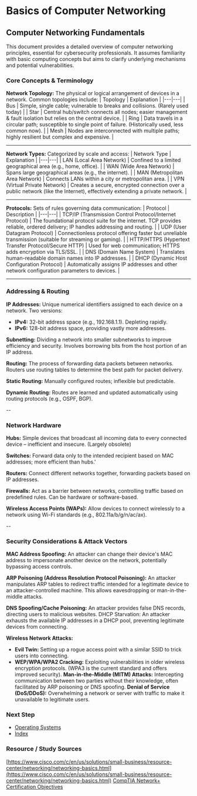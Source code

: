 # Basics of Computer Networking

## Computer Networking Fundamentals
This document provides a detailed overview of computer networking principles, essential for cybersecurity professionals. It assumes familiarity with basic computing concepts but aims to clarify underlying mechanisms and potential vulnerabilities.

### Core Concepts & Terminology
**Network Topology:** The physical or logical arrangement of devices in a network. Common topologies include:
| Topology | Explanation |
|---|---|
| Bus | Simple, single cable; vulnerable to breaks and collisions. (Rarely used today) |
| Star | Central hub/switch connects all nodes; easier management & fault isolation but relies on the central device. |
| Ring | Data travels in a circular path; susceptible to single point of failure. (Historically used, less common now). |
| Mesh | Nodes are interconnected with multiple paths; highly resilient but complex and expensive. |

---

**Network Types:** Categorized by scale and access:
| Network Type | Explanation |
|---|---|
| LAN (Local Area Network) | Confined to a limited geographical area (e.g., home, office). |
| WAN (Wide Area Network) | Spans large geographical areas (e.g., the internet). |
| MAN (Metropolitan Area Network) | Connects LANs within a city or metropolitan area. |
| VPN (Virtual Private Network) | Creates a secure, encrypted connection over a public network (like the Internet), effectively extending a private network. |

---

**Protocols:** Sets of rules governing data communication:
| Protocol | Description |
|---|---|
| TCP/IP (Transmission Control Protocol/Internet Protocol) | The foundational protocol suite for the internet. TCP provides reliable, ordered delivery; IP handles addressing and routing. |
| UDP (User Datagram Protocol) | Connectionless protocol offering faster but unreliable transmission (suitable for streaming or gaming). |
| HTTP/HTTPS (Hypertext Transfer Protocol/Secure HTTP) | Used for web communication; HTTPS adds encryption via TLS/SSL. |
| DNS (Domain Name System) | Translates human-readable domain names into IP addresses. |
| DHCP (Dynamic Host Configuration Protocol) | Automatically assigns IP addresses and other network configuration parameters to devices. |

---

### Addressing & Routing
**IP Addresses:** Unique numerical identifiers assigned to each device on a network. Two versions:
  - **IPv4:** 32-bit address space (e.g., 192.168.1.1). Depleting rapidly.
  - **IPv6:** 128-bit address space, providing vastly more addresses.

**Subnetting:** Dividing a network into smaller subnetworks to improve efficiency and security. Involves borrowing bits from the host portion of an IP address.

**Routing:** The process of forwarding data packets between networks. Routers use routing tables to determine the best path for packet delivery.

**Static Routing:** Manually configured routes; inflexible but predictable.

**Dynamic Routing:** Routes are learned and updated automatically using routing protocols (e.g., OSPF, BGP).


--


### Network Hardware
**Hubs:** Simple devices that broadcast all incoming data to every connected device – inefficient and insecure. (Largely obsolete)

**Switches:** Forward data only to the intended recipient based on MAC addresses; more efficient than hubs.'

**Routers:** Connect different networks together, forwarding packets based on IP addresses.

**Firewalls:** Act as a barrier between networks, controlling traffic based on predefined rules. Can be hardware or software-based.

**Wireless Access Points (WAPs):** Allow devices to connect wirelessly to a network using Wi-Fi standards (e.g., 802.11a/b/g/n/ac/ax).

--

### Security Considerations & Attack Vectors
**MAC Address Spoofing:** An attacker can change their device's MAC address to impersonate another device on the network, potentially bypassing access controls.

**ARP Poisoning (Address Resolution Protocol Poisoning):** An attacker manipulates ARP tables to redirect traffic intended for a legitimate device to an attacker-controlled machine. This allows eavesdropping or man-in-the-middle attacks.

**DNS Spoofing/Cache Poisoning:** An attacker provides false DNS records, directing users to malicious websites.
DHCP Starvation: An attacker exhausts the available IP addresses in a DHCP pool, preventing legitimate devices from connecting.

**Wireless Network Attacks:**
  - **Evil Twin:** Setting up a rogue access point with a similar SSID to trick users into connecting.
  - **WEP/WPA/WPA2 Cracking:** Exploiting vulnerabilities in older wireless encryption protocols. (WPA3 is the current standard and offers improved security).
**Man-in-the-Middle (MITM) Attacks:** Intercepting communication between two parties without their knowledge, often facilitated by ARP poisoning or DNS spoofing.
**Denial of Service (DoS/DDoS):** Overwhelming a network or server with traffic to make it unavailable to legitimate users.

### Next Step
- [Operating Systems](https://github.com/Sisu-Sus/CyberSec-RoadMap/blob/main/Operating_Systems/Operating_Systems.md)
- [Index](https://github.com/Sisu-Sus/CyberSec-RoadMap/blob/main/index.md)

### Resource / Study Sources
[https://www.cisco.com/c/en/us/solutions/small-business/resource-center/networking/networking-basics.html](https://www.cisco.com/c/en/us/solutions/small-business/resource-center/networking/networking-basics.html)
[CompTIA Network+ Certification Objectives](https://www.comptia.org/certifications/network)
